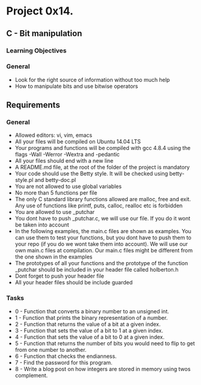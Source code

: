 # Project 0x14.
## C - Bit manipulation
### Learning Objectives
### General
- Look for the right source of information without too much help
- How to manipulate bits and use bitwise operators
## Requirements

### General
- Allowed editors: vi, vim, emacs
- All your files will be compiled on Ubuntu 14.04 LTS
- Your programs and functions will be compiled with gcc 4.8.4 using the flags -Wall -Werror -Wextra and -pedantic
- All your files should end with a new line
- A README.md file, at the root of the folder of the project is mandatory
- Your code should use the Betty style. It will be checked using betty-style.pl and betty-doc.pl
- You are not allowed to use global variables
- No more than 5 functions per file
- The only C standard library functions allowed are malloc, free and exit. Any use of functions like printf, puts, calloc, realloc etc is forbidden
- You are allowed to use _putchar
- You dont have to push _putchar.c, we will use our file. If you do it wont be taken into account
- In the following examples, the main.c files are shown as examples. You can use them to test your functions, but you dont have to push them to your repo (if you do we wont take them into account). We will use our own main.c files at compilation. Our main.c files might be different from the one shown in the examples
- The prototypes of all your functions and the prototype of the function _putchar should be included in your header file called holberton.h
- Dont forget to push your header file
- All your header files should be include guarded

### Tasks
- 0 - Function that converts a binary number to an unsigned int.
- 1 - Function that prints the binary representation of a number.
- 2 - Function that returns the value of a bit at a given index.
- 3 - Function that sets the value of a bit to 1 at a given index.
- 4 - Function that sets the value of a bit to 0 at a given index.
- 5 - Function that returns the number of bits you would need to flip to get from one number to another.
- 6 - Function that checks the endianness.
- 7 - Find the password for this program.
- 8 - Write a blog post on how integers are stored in memory using twos complement.